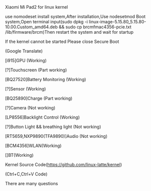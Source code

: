 Xiaomi Mi Pad2 for linux kernel 

use nomodeset install system,After installation,Use nodesetmod Boot system,Open terminal input(sudo dpkg -i linux-image-5.15.80_5.15.80-10.00.Custom_amd64.deb && sudo cp brcmfmac4356-pcie.txt /lib/firmware/brcm)Then restart the system and wait for startup

If the kernel cannot be started
Please close Secure Boot

(Google Translate)


[i915]GPU (Working)

[?]Touchscreen (Part working)

[BQ27520]Battery Monitoring (Working)

[?]Sensor (Working)

[BQ25890]Charge (Part working)

[?]Camera (Not working)

[LP8556]Backlight Control (Working)

[?]Button Light && breathing light (Not working)

[RT5659,NXP9890(TFA9890)]Audio (Not working)

[BCM4356]WLAN(Working)

[]BT(Working)

Kernel Source Code(https://github.com/linux-latte/kernel)

(Ctrl+C,Ctrl+V Code)

There are many questions
